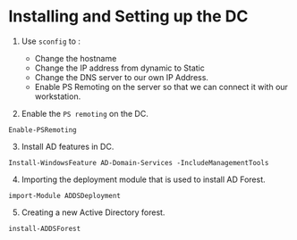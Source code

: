 # Installing and Setting up the DC

1. Use `sconfig` to :
    - Change the hostname
    - Change the IP address from dynamic to Static
    - Change the DNS server to our own IP Address.
    - Enable PS Remoting on the server so that we can connect it with our workstation.

2. Enable the `PS remoting` on the DC.

```shell
Enable-PSRemoting
```

3. Install AD features in DC.

```shell
Install-WindowsFeature AD-Domain-Services -IncludeManagementTools 
```

4. Importing the deployment module that is used to install AD Forest. 

```shell
import-Module ADDSDeployment
```

5. Creating a new Active Directory forest.

```shell
install-ADDSForest
```
